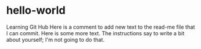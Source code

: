 # hello-world
Learning Git Hub
Here is a comment to add new text to the read-me file that I can commit.
Here is some more text.
The instructions say to write a bit about yourself; I'm not going to do that.

